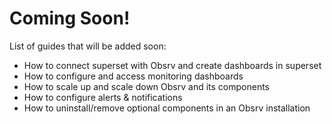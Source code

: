 # Coming Soon!

List of guides that will be added soon:

* How to connect superset with Obsrv and create dashboards in superset
* How to configure and access monitoring dashboards
* How to scale up and scale down Obsrv and its components
* How to configure alerts & notifications
* How to uninstall/remove optional components in an Obsrv installation
